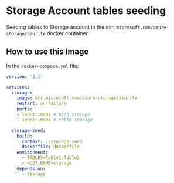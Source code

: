 # Storage Account tables seeding

Seeding tables to Storage account in the `mcr.microsoft.com/azure-storage/azurite` docker container.

## How to use this Image

In the `docker-compose.yml` file:

```yml
version: '3.1'

services:
  storage:
    image: mcr.microsoft.com/azure-storage/azurite
    restart: on-failure
    ports:
    - 10001:10001 # blob storage
    - 10002:10002 # table storage

  storage-seed:
    build:
      context: ./storage-seed
      dockerfile: dockerfile
    environment:
      - TABLES=Table1,Table2
      - HOST_NAME=storage
    depends_on:
      - storage
```

